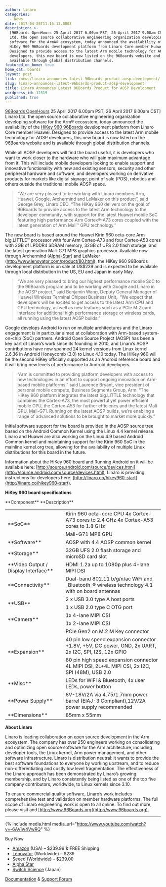 ```yaml
---
author: linaro
categories:
  - News
date: 2017-04-26T11:16:13.000Z
description: >-
  [96Boards OpenHours 25 April 2017 6.00pm PST, 26 April 2017 9.00am CST] Linaro
  Ltd, the open source collaborative engineering organization developing
  software for the ArmÂ® ecosystem, today announced the availability of the
  HiKey 960 96Boards development platform from Linaro Core member Huawei.
  Designed to provide access to the latest Arm mobile technology for AOSP
  developers, this new board is now listed on the 96Boards website and is
  available through global distribution channels.
featured_on_home: true
home_cat: boards
layout: post
link: /news/linaro-announces-latest-96boards-product-aosp-development/
slug: linaro-announces-latest-96boards-product-aosp-development
title: Linaro Announces Latest 96Boards Product for AOSP Development
wordpress_id: 12319
published: true
---
```


[96Boards OpenHours](http://www.96boards.org/openhours/) 25 April 2017 6.00pm PST, 26 April 2017 9.00am CST] Linaro Ltd, the open source collaborative engineering organization developing software for the Arm® ecosystem, today announced the availability of the [HiKey 960 96Boards](http://www.96boards.org/product/hikey960/) development platform from Linaro Core member Huawei. Designed to provide access to the latest Arm mobile technology for AOSP developers, this new board is now listed on the 96Boards website and is available through global distribution channels.

While all AOSP developers will find the board useful, it is developers who want to work closer to the hardware who will gain maximum advantage from it. This will include mobile developers looking to enable support and innovative functionality with new and existing sensors, security and other peripheral hardware and software, and developers working on derivative products for markets like digital signage, point of sale (POS), robotics and others outside the traditional mobile AOSP space.


> “We are very pleased to be working with Linaro members Arm, Huawei, Google, Archermind and LeMaker on this product”, said George Grey, Linaro CEO. “The HiKey 960 delivers on the goal of 96Boards to provide access to the latest Arm technology to the developer community, with support for the latest Huawei mobile SoC featuring high performance Arm Cortex®-A73 cores coupled with the latest generation of Arm Mali™ GPU technology.”

The new board is based around the Huawei Kirin 960 octa-core Arm big.LITTLE™ processor with four Arm Cortex-A73 and four Cortex-A53 cores with 3GB of LPDDR4 SDRAM memory, 32GB of UFS 2.0 flash storage, and the latest generation Mali-G71 MP8 graphics processor. Available now through Archermind ([Alpha-Star](https://www.alpha-star.org/hikey960)) and LeMaker (http://www.lenovator.com/product/80.html), the HiKey 960 96Boards development platform is on sale at US$239 and is expected to be available through local distribution in the US, EU and Japan in early May.


> “We are very pleased to bring our highest performance mobile SoC to the 96Boards program and to be working with Google and Linaro in the AOSP project,” said Benjamin Wang, Deputy General Manager of Huawei Wireless Terminal Chipset Business Unit,. “We expect that developers will be excited to get access to the latest Arm CPU and GPU technology, as well as new features such as a PCIe M.2 card interface for additional high performance storage or wireless cards, all running using the latest AOSP builds.”


Google develops Android to run on multiple architectures and the Linaro engagement is in particular aimed at collaboration with Arm-based system-on-chip (SoC) partners. Android Open Source Project (AOSP) has been a key part of Linaro’s work since its founding in 2010, and Linaro’s AOSP contributions have now spanned 24 kernel versions from Linux kernel 2.6.36 in Android Honeycomb (3.0) to Linux 4.10 today. The HiKey 960 will be the second HiKey officially supported as an Android reference board and it will bring new levels of performance to Android developers.


> “Arm is committed to providing platform developers with access to new technologies in an effort to support ongoing innovation on Arm-based mobile platforms,” said Laurence Bryant, vice president of personal mobile compute, Business Segments Group, Arm. “The HiKey 960 platform integrates the latest big.LITTLE technology that combines the Cortex-A73, the most powerful yet power efficient mobile CPU, the Cortex-A53 for further efficiency and the latest Mali GPU, Mali-G71. Running on the latest AOSP builds, we’re enabling a range of advanced solutions to be brought to market more quickly.”


Initial software support for the board is provided in the AOSP source tree based on the Android Common Kernel using the Linux 4.4 kernel release. Linaro and Huawei are also working on the Linux 4.9 based Android Common kernel and maintaining support for the Kirin 960 SoC in the mainline kernel.org tree, allowing for the availability of multiple Linux distributions for this board in the future.

Information about the HiKey 960 board and Running Android on it will be available here: [http://source.android.com/source/devices.html](http://source.android.com/source/devices.html). Linaro is providing instructions for developers here: [http://linaro.co/hikey960-start](http://linaro.co/hikey960-start).



**HiKey 960 board specifications**

<table class="table responsive-table" >
<tbody >
<tr markdown="1">
**Component**
**Description**
</tr>
<tr >

<td rowspan="2" markdown="1">
**SoC**
</td>

<td markdown="1">
Kirin 960 octa-core CPU
4x Cortex-A73 cores to 2.4 GHz
4x Cortex-A53 cores to 1.8 GHz
</td>
</tr>
<tr >

<td markdown="1">
Mali-G71 MP8 GPU
</td>
</tr>
<tr >

<td markdown="1">
**Software**
</td>

<td markdown="1">
AOSP with 4.4 AOSP common kernel
</td>
</tr>
<tr >

<td markdown="1">
**Storage**
</td>

<td markdown="1">
32GB UFS 2.0 flash storage and microSD card slot
</td>
</tr>
<tr >

<td markdown="1">
**Video Output / Display Interface**
</td>

<td markdown="1">
HDMI 1.2a up to 1080p plus 4-lane MIPI DSI
</td>
</tr>
<tr >

<td markdown="1">
**Connectivity**
</td>

<td markdown="1">
Dual-band 802.11 b/g/n/ac WiFi and _Bluetooth_® wireless technology 4.1 with on board antennas
</td>
</tr>
<tr >

<td rowspan="2" markdown="1">
**USB**
</td>

<td markdown="1">
2 x USB 3.0 type A host ports
</td>
</tr>
<tr >

<td markdown="1">
1 x USB 2.0 type C OTG port
</td>
</tr>
<tr >

<td rowspan="2" markdown="1">
**Camera**
</td>

<td markdown="1">
1x 4-lane MIPI CSI
</td>
</tr>
<tr >

<td markdown="1">
1x 2-lane MIPI CSI
</td>
</tr>
<tr >

<td rowspan="3" >**Expansion**
</td>

<td markdown="1">
PCIe Gen2 on M.2 M Key connector
</td>
</tr>
<tr >

<td markdown="1">
40 pin low speed expansion connector +1.8V, +5V, DC power, GND, 2x UART, 2x I2C, SPI, I2S, 12x GPIO
</td>
</tr>
<tr >

<td markdown="1">
60 pin high speed expansion connector 4L MIPI DSI, 2L+4L MIPI CSI, 2x I2C, SPI (48M), USB 2.0
</td>
</tr>
<tr >

<td markdown="1">
**Misc**
</td>

<td markdown="1">
LEDs for WiFi & Bluetooth, 4x user LEDs, power button
</td>
</tr>
<tr >

<td markdown="1">
**Power Supply**
</td>

<td markdown="1">
8V-18V/2A via 4.75/1.7mm power barrel (EIAJ-3 Compliant),12V/2A power supply recommended
</td>
</tr>
<tr >

<td markdown="1">
**Dimensions**
</td>

<td markdown="1">
85mm x 55mm
</td>
</tr>
</tbody>
</table>


**About Linaro**

Linaro is leading collaboration on open source development in the Arm ecosystem. The company has over 250 engineers working on consolidating and optimizing open source software for the Arm architecture, including developer tools, the Linux kernel, Arm power management, and other software infrastructure. Linaro is distribution neutral: it wants to provide the best software foundations to everyone by working upstream, and to reduce non-differentiating and costly low level fragmentation. The effectiveness of the Linaro approach has been demonstrated by Linaro’s growing membership, and by Linaro consistently being listed as one of the top five company contributors, worldwide, to Linux kernels since 3.10.

To ensure commercial quality software, Linaro’s work includes comprehensive test and validation on member hardware platforms. The full scope of Linaro engineering work is open to all online. To find out more, please visit []() and [http://www.96Boards.org](http://www.96boards.org).


* * *

{% include media.html media_url="https://www.youtube.com/watch?v=-6AVlw4VwRQ" %}

Buy Now
  * [Amazon](http://linaro.co/hikey960buy-amazon) (USA) – $239.99 & FREE Shipping
  * [Lenovator](http://linaro.co/hikey960buy) (Worldwide) – $239
  * [Seeed](http://linaro.co/hikey960-seed) (Worldwide) – $239.00
  * [Alpha Star](http://linaro.co/hikey960buy-alpha)
  * [Switch Science](http://linaro.co/hikey960-switch) (Japan)


[Documentation](https://www.96boards.org/documentation/consumer/hikey960/) & [Support Forum](https://discuss.96boards.org/c/products/hikey960)
